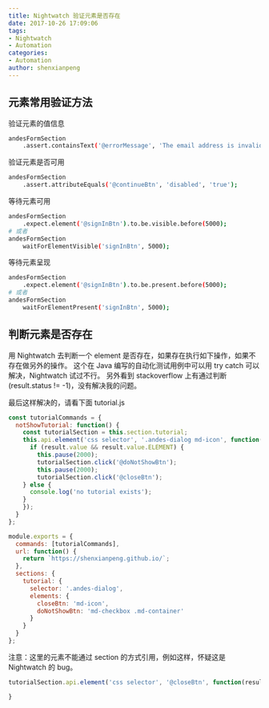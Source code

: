 ```yaml
---
title: Nightwatch 验证元素是否存在
date: 2017-10-26 17:09:06
tags:
- Nightwatch
- Automation
categories:
- Automation
author: shenxianpeng
---
```


## 元素常用验证方法

验证元素的值信息

```bash
andesFormSection
    .assert.containsText('@errorMessage', 'The email address is invalid.')
```

验证元素是否可用

```bash
andesFormSection
    .assert.attributeEquals('@continueBtn', 'disabled', 'true');
```

等待元素可用

```bash
andesFormSection
    .expect.element('@signInBtn').to.be.visible.before(5000);
# 或者
andesFormSection
    waitForElementVisible('signInBtn', 5000);
```

等待元素呈现

```bash
andesFormSection
    .expect.element('@signInBtn').to.be.present.before(5000);
# 或者
andesFormSection
    waitForElementPresent('signInBtn', 5000);
```

## 判断元素是否存在

用 Nightwatch 去判断一个 element 是否存在，如果存在执行如下操作，如果不存在做另外的操作。
这个在 Java 编写的自动化测试用例中可以用 try catch 可以解决，Nightwatch 试过不行。
另外看到 stackoverflow 上有通过判断 (result.status != -1)，没有解决我的问题。

最后这样解决的，请看下面 tutorial.js

```javascript
const tutorialCommands = {
  notShowTutorial: function() {
    const tutorialSection = this.section.tutorial;
    this.api.element('css selector', '.andes-dialog md-icon', function(result) {
      if (result.value && result.value.ELEMENT) {
        this.pause(2000);
        tutorialSection.click('@doNotShowBtn');
        this.pause(2000);
        tutorialSection.click('@closeBtn');
    } else {
      console.log('no tutorial exists');
    }
    });
  }
};

module.exports = {
  commands: [tutorialCommands],
  url: function() {
    return `https://shenxianpeng.github.io/`;
  },
  sections: {
    tutorial: {
      selector: '.andes-dialog',
      elements: {
        closeBtn: 'md-icon',
        doNotShowBtn: 'md-checkbox .md-container'
      }
    }
  }
};
```

注意：这里的元素不能通过 section 的方式引用，例如这样，怀疑这是 Nightwatch 的 bug。

```javascript
tutorialSection.api.element('css selector', '@closeBtn', function(result) {

}
```
